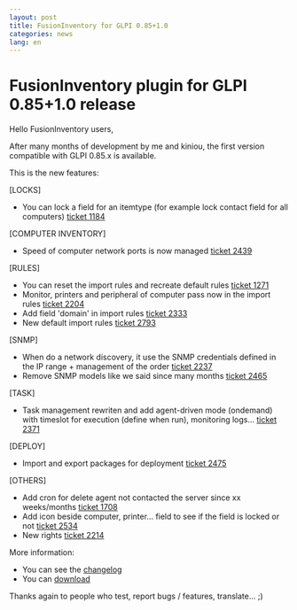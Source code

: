```yaml
---
layout: post
title: FusionInventory for GLPI 0.85+1.0
categories: news
lang: en
---
```


# FusionInventory plugin for GLPI 0.85+1.0 release

Hello FusionInventory users,

After many months of development by me and kiniou, the first version
compatible with GLPI 0.85.x is available.

This is the new features:

[LOCKS]

* You can lock a field for an itemtype (for example lock contact field for all computers) [ticket 1184](http://forge.fusioninventory.org/issues/1184)

[COMPUTER INVENTORY]

* Speed of computer network ports is now managed [ticket 2439](http://forge.fusioninventory.org/issues/2439)

[RULES]

* You can reset the import rules and recreate default rules [ticket 1271](http://forge.fusioninventory.org/issues/1271)
* Monitor, printers and peripheral of computer pass now in the import rules [ticket 2204](http://forge.fusioninventory.org/issues/2204)
* Add field 'domain' in import rules [ticket 2333](http://forge.fusioninventory.org/issues/2333)
* New default import rules [ticket 2793](http://forge.fusioninventory.org/issues/2793)

[SNMP]

* When do a network discovery, it use the SNMP credentials defined in the IP range + management of the order [ticket 2237](http://forge.fusioninventory.org/issues/2237)
* Remove SNMP models like we said since many months [ticket 2465](http://forge.fusioninventory.org/issues/2465)

[TASK]

* Task management rewriten and add agent-driven mode (ondemand) with timeslot for execution (define when run), monitoring logs... [ticket 2371](http://forge.fusioninventory.org/issues/2371)

[DEPLOY]

* Import and export packages for deployment [ticket 2475](http://forge.fusioninventory.org/issues/2475)

[OTHERS]

* Add cron for delete agent not contacted the server since xx weeks/months [ticket 1708](http://forge.fusioninventory.org/issues/1708)
* Add icon beside computer, printer... field to see if the field is locked or not [ticket 2534](http://forge.fusioninventory.org/issues/2534)
* New rights [ticket 2214](http://forge.fusioninventory.org/issues/2214)


More information:

* You can see the [changelog](http://forge.fusioninventory.org/versions/97)
* You can [download](http://forge.fusioninventory.org/attachments/download/1719/fusioninventory-for-glpi_0.85+1.0.tar.gz)


Thanks again to people who test, report bugs / features, translate... ;)

